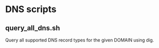 # DNS scripts

## query_all_dns.sh
Query all supported DNS record types for the given DOMAIN using dig.
